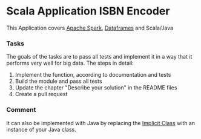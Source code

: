 # Scala Application ISBN Encoder

This Application covers [Apache Spark](http://spark.apache.org/docs/2.1.0/programming-guide.html), [Dataframes](http://spark.apache.org/docs/latest/sql-programming-guide.html) and Scala/Java

### Tasks

The goals of the tasks are to pass all tests and implement it in a way that it performs very well for big data. The steps in detail:

1. Implement the function, according to documentation and tests
2. Build the module and pass all tests
3. Update the chapter "Describe your solution" in the README files
4. Create a pull request

### Comment

It can also be implemented with Java by replacing the [Implicit Class](http://docs.scala-lang.org/overviews/core/implicit-classes.html) with an instance of your Java class.


